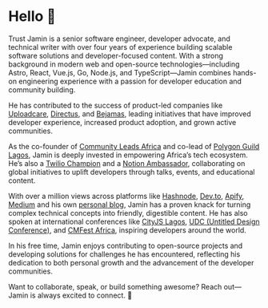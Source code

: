 # Hello 👋

Trust Jamin is a senior software engineer, developer advocate, and technical writer with over four years of experience building scalable software solutions and developer-focused content. With a strong background in modern web and open-source technologies—including Astro, React, Vue.js, Go, Node.js, and TypeScript—Jamin combines hands-on engineering experience with a passion for developer education and community building.

He has contributed to the success of product-led companies like [Uploadcare](https://uploadcare.com/), [Directus](https://directus.io/), and [Bejamas](https://bejamas.io/), leading initiatives that have improved developer experience, increased product adoption, and grown active communities. 

<!-- At Uploadcare, Trust led the creation of developer resources that boosted blog traffic by 30% and onboarded over 5,000 developers. At Directus, his technical documentation helped raise onboarding success rates by 50% and expanded the developer community by 30%.-->

As the co-founder of [Community Leads Africa](https://communityleads.africa/) and co-lead of [Polygon Guild Lagos](https://polygon.technology/community/guilds/), Jamin is deeply invested in empowering Africa’s tech ecosystem. He’s also a [Twilio Champion](https://www.twilio.com/champions) and a [Notion Ambassador](https://www.notion.so/ambassadors), collaborating on global initiatives to uplift developers through talks, events, and educational content.

With over a million views across platforms like [Hashnode](https://hashnode.com/@codejagaban), [Dev.to](https://dev.to/codejagaban), [Apify](https://apify.com/blog), [Medium](https://medium.com/@codejagaban) and his own [personal blog](https://blog.jamin.sh/), Jamin has a proven knack for turning complex technical concepts into friendly, digestible content. He has also spoken at international conferences like [CityJS Lagos](https://cityjsconf.org/lagos2023/), [UDC (Untitled Design Conference)](https://www.udconf.com/), and [CMFest Africa](https://www.cmfestafrica.com/), inspiring developers around the world.


In his free time, Jamin enjoys contributing to open-source projects and developing solutions for challenges he has encountered, reflecting his dedication to both personal growth and the advancement of the developer communities. 



Want to collaborate, speak, or build something awesome? Reach out—Jamin is always excited to connect. 🚀



